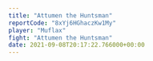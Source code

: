 ```yaml
---
title: "Attumen the Huntsman"
reportCode: "8xYj6HGhaczKw1My"
player: "Muflax"
fight: "Attumen the Huntsman"
date: 2021-09-08T20:17:22.766000+00:00
---
```

